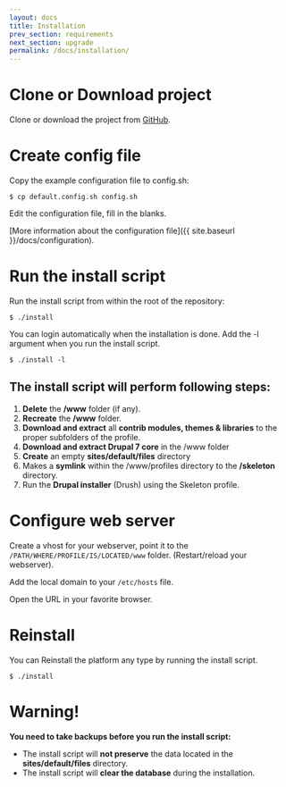 ```yaml
---
layout: docs
title: Installation
prev_section: requirements
next_section: upgrade
permalink: /docs/installation/
---
```


# Clone or Download project

Clone or download the project from [GitHub](https://github.com/zero2one/drupal7-skeleton).


# Create config file

Copy the example configuration file to config.sh:

	$ cp default.config.sh config.sh

Edit the configuration file, fill in the blanks.

[More information about the configuration file]({{ site.baseurl }}/docs/configuration).


# Run the install script

Run the install script from within the root of the repository:

	$ ./install

You can login automatically when the installation is done. Add the -l argument
when you run the install script.

	$ ./install -l


## The install script will perform following steps:

1. **Delete** the **/www** folder (if any).
2. **Recreate** the **/www** folder.
3. **Download and extract** all **contrib modules, themes & libraries** to the proper subfolders of the profile.
4. **Download and extract Drupal 7 core** in the /www folder
5. **Create** an empty **sites/default/files** directory
6. Makes a **symlink** within the /www/profiles directory to the **/skeleton**
   directory.
7. Run the **Drupal installer** (Drush) using the Skeleton profile.


# Configure web server

Create a vhost for your webserver, point it to the `/PATH/WHERE/PROFILE/IS/LOCATED/www` folder.
(Restart/reload your webserver).

Add the local domain to your `/etc/hosts` file.

Open the URL in your favorite browser.


# Reinstall

You can Reinstall the platform any type by running the install script.

	$ ./install


# Warning!

**You need to take backups before you run the install script:**

* The install script will **not preserve** the data located in the
  **sites/default/files** directory.
* The install script will **clear the database** during the installation.

